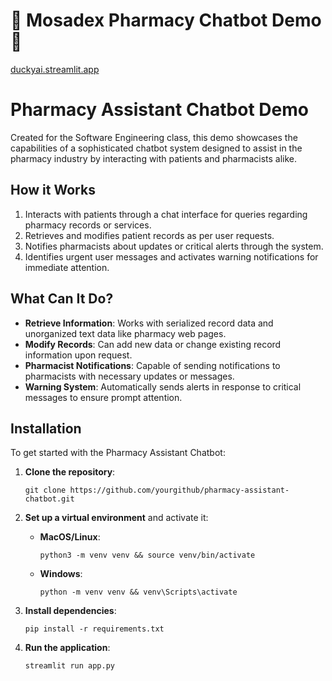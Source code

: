 

# 🦆 Mosadex Pharmacy Chatbot Demo 🐤
[duckyai.streamlit.app](https://duckyai.streamlit.app/?access_key=bbe22d09-e2dc-40ce-8617-82421a285b05)
# Pharmacy Assistant Chatbot Demo

Created for the Software Engineering class, this demo showcases the capabilities of a sophisticated chatbot system designed to assist in the pharmacy industry by interacting with patients and pharmacists alike.

## How it Works

1. Interacts with patients through a chat interface for queries regarding pharmacy records or services.
2. Retrieves and modifies patient records as per user requests.
3. Notifies pharmacists about updates or critical alerts through the system.
4. Identifies urgent user messages and activates warning notifications for immediate attention.

## What Can It Do?

- **Retrieve Information**: Works with serialized record data and unorganized text data like pharmacy web pages.
- **Modify Records**: Can add new data or change existing record information upon request.
- **Pharmacist Notifications**: Capable of sending notifications to pharmacists with necessary updates or messages.
- **Warning System**: Automatically sends alerts in response to critical messages to ensure prompt attention.


## Installation

To get started with the Pharmacy Assistant Chatbot:

1. **Clone the repository**:
    ```
    git clone https://github.com/yourgithub/pharmacy-assistant-chatbot.git
    ```

2. **Set up a virtual environment** and activate it:
    - **MacOS/Linux**:
        ```
        python3 -m venv venv && source venv/bin/activate
        ```
    - **Windows**:
        ```
        python -m venv venv && venv\Scripts\activate
        ```

3. **Install dependencies**:
    ```
    pip install -r requirements.txt
    ```

4. **Run the application**:
    ```
    streamlit run app.py
    ```
